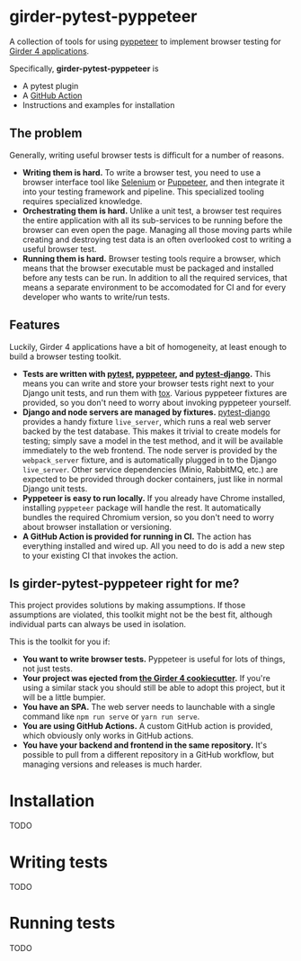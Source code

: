 # girder-pytest-pyppeteer
A collection of tools for using [pyppeteer](https://github.com/pyppeteer/pyppeteer) to implement browser testing for [Girder 4 applications](https://github.com/girder/cookiecutter-girder-4).

Specifically, **girder-pytest-pyppeteer** is
- A pytest plugin
- A [GitHub Action](https://github.com/dchiquito/girder-pytest-pyppeteer/pkgs/container/pytest-pyppeteer)
- Instructions and examples for installation

## The problem
Generally, writing useful browser tests is difficult for a number of reasons.

- **Writing them is hard.** To write a browser test, you need to use a browser interface tool like [Selenium](https://www.selenium.dev/) or [Puppeteer](https://developers.google.com/web/tools/puppeteer/), and then integrate it into your testing framework and pipeline. This specialized tooling requires specialized knowledge.
- **Orchestrating them is hard.** Unlike a unit test, a browser test requires the entire application with all its sub-services to be running before the browser can even open the page. Managing all those moving parts while creating and destroying test data is an often overlooked cost to writing a useful browser test.
- **Running them is hard.** Browser testing tools require a browser, which means that the browser executable must be packaged and installed before any tests can be run. In addition to all the required services, that means a separate environment to be accomodated for CI and for every developer who wants to write/run tests.

## Features
Luckily, Girder 4 applications have a bit of homogeneity, at least enough to build a browser testing toolkit.

- **Tests are written with [pytest](https://docs.pytest.org/), [pyppeteer](https://github.com/pyppeteer/pyppeteer), and [pytest-django](https://pytest-django.readthedocs.io/en/latest/index.html).** This means you can write and store your browser tests right next to your Django unit tests, and run them with [tox](https://tox.wiki/). Various pyppeteer fixtures are provided, so you don't need to worry about invoking pyppeteer yourself.
- **Django and node servers are managed by fixtures.** [pytest-django](https://pytest-django.readthedocs.io/en/latest/index.html) provides a handy fixture `live_server`, which runs a real web server backed by the test database. This makes it trivial to create models for testing; simply save a model in the test method, and it will be available immediately to the web frontend. The node server is provided by the `webpack_server` fixture, and is automatically plugged in to the Django `live_server`. Other service dependencies (Minio, RabbitMQ, etc.) are expected to be provided through docker containers, just like in normal Django unit tests.
- **Pyppeteer is easy to run locally.** If you already have Chrome installed, installing `pyppeteer` package will handle the rest. It automatically bundles the required Chromium version, so you don't need to worry about browser installation or versioning.
- **A GitHub Action is provided for running in CI.** The action has everything installed and wired up. All you need to do is add a new step to your existing CI that invokes the action.

## Is girder-pytest-pyppeteer right for me?
This project provides solutions by making assumptions. If those assumptions are violated, this toolkit might not be the best fit, although individual parts can always be used in isolation.

This is the toolkit for you if:
- **You want to write browser tests.** Pyppeteer is useful for lots of things, not just tests. 
- **Your project was ejected from [the Girder 4 cookiecutter](https://github.com/girder/cookiecutter-girder-4).** If you're using a similar stack you should still be able to adopt this project, but it will be a little bumpier.
- **You have an SPA.** The web server needs to launchable with a single command like `npm run serve` or `yarn run serve`.
- **You are using GitHub Actions.** A custom GitHub action is provided, which obviously only works in GitHub actions.
- **You have your backend and frontend in the same repository.** It's possible to pull from a different repository in a GitHub workflow, but managing versions and releases is much harder.


# Installation
TODO

# Writing tests
TODO

# Running tests
TODO